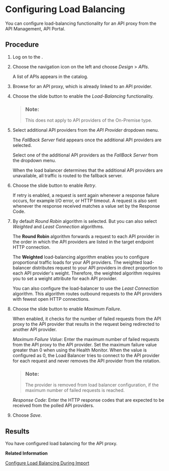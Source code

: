 <!-- loio503a3aa8d9b142629a709d8860443431 -->

# Configuring Load Balancing

You can configure load-balancing functionality for an API proxy from the API Management, API Portal.



## Procedure

1.  Log on to the .

2.  Choose the navigation icon on the left and choose *Design* \> *APIs*.

    A list of APIs appears in the catalog.

3.  Browse for an API proxy, which is already linked to an API provider.

4.  Choose the slide button to enable the *Load-Balancing* functionality.

    > ### Note:  
    > This does not apply to API providers of the On-Premise type.

5.  Select additional API providers from the *API Provider* dropdown menu.

    The *FallBack Server* field appears once the additional API providers are selected.

    Select one of the additional API providers as the *FallBack Server* from the dropdown menu.

    When the load balancer determines that the additional API providers are unavailable, all traffic is routed to the fallback server.

6.  Choose the slide button to enable *Retry*.

    If retry is enabled, a request is sent again whenever a response failure occurs, for example I/O error, or HTTP timeout. A request is also sent whenever the response received matches a value set by the Response Code.

7.  By default *Round Robin* algorithm is selected. But you can also select *Weighted* and *Least Connection* algorithms.

    The **Round Robin** algorithm forwards a request to each API provider in the order in which the API providers are listed in the target endpoint HTTP connection.

    The **Weighted** load-balancing algorithm enables you to configure proportional traffic loads for your API providers. The weighted load-balancer distributes request to your API providers in direct proportion to each API provider's weight. Therefore, the weighted algorithm requires you to set a weight attribute for each API provider.

    You can also configure the load-balancer to use the *Least Connection* algorithm. This algorithm routes outbound requests to the API providers with fewest open HTTP connections.

8.  Choose the slide button to enable *Maximum Failure*.

    When enabled, it checks for the number of failed requests from the API proxy to the API provider that results in the request being redirected to another API provider.

    *Maximum Failure Value*: Enter the maximum number of failed requests from the API proxy to the API provider. Set the maximum failure value greater than 0 when using the Health Monitor. When the value is configured as 0, the Load Balancer tries to connect to the API provider for each request and never removes the API provider from the rotation.

    > ### Note:  
    > The provider is removed from load balancer configuration, if the maximum number of failed requests is reached.

    *Response Code*: Enter the HTTP response codes that are expected to be received from the polled API providers.

9.  Choose *Save*.




<a name="loio503a3aa8d9b142629a709d8860443431__result_phc_t53_x4b"/>

## Results

You have configured load balancing for the API proxy.

**Related Information**  


[Configure Load Balancing During Import](configure-load-balancing-during-import-2cd47e2.md "You can apply load-balancing functionality to an API proxy, by including the load balancer, and health monitor attributes in a .zip file along with the API proxy content.")

